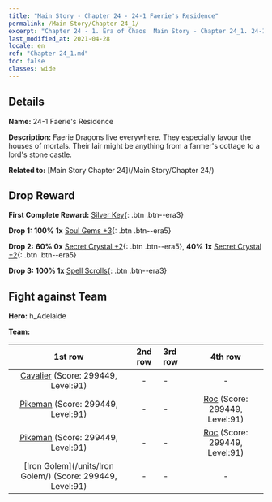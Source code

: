 ```yaml
---
title: "Main Story - Chapter 24 - 24-1 Faerie's Residence"
permalink: /Main Story/Chapter 24_1/
excerpt: "Chapter 24 - 1. Era of Chaos  Main Story - Chapter 24_1. 24-1 Faerie's Residence"
last_modified_at: 2021-04-28
locale: en
ref: "Chapter 24_1.md"
toc: false
classes: wide
---
```


## Details

 **Name:** 24-1 Faerie's Residence

 **Description:** Faerie Dragons live everywhere. They especially favour the houses of mortals. Their lair might be anything from a farmer's cottage to a lord's stone castle.

 **Related to:** [Main Story Chapter 24](/Main Story/Chapter 24/)

## Drop Reward

 **First Complete Reward:** [Silver Key](/Items/con_693/){: .btn .btn--era3}

 **Drop 1:** **100% 1x** [Soul Gems +3](/Items/mat_86/){: .btn .btn--era5}

 **Drop 2:** **60% 0x** [Secret Crystal +2](/Items/mat_80/){: .btn .btn--era5}, **40% 1x** [Secret Crystal +2](/Items/mat_80/){: .btn .btn--era5}

 **Drop 3:** **100% 1x** [Spell Scrolls](/Items/con_694/){: .btn .btn--era3}


## Fight against Team
 **Hero:** h_Adelaide

 **Team:**


  | 1st row | 2nd row | 3rd row | 4th row |
  |:----:|:----:|:----|:----:|
  | [Cavalier](/units/Cavalier/) (Score: 299449, Level:91)  | - | - | - |
  | [Pikeman](/units/Pikeman/) (Score: 299449, Level:91)  | - | - | [Roc](/units/Roc/) (Score: 299449, Level:91)  |
  | [Pikeman](/units/Pikeman/) (Score: 299449, Level:91)  | - | - | [Roc](/units/Roc/) (Score: 299449, Level:91)  |
  | [Iron Golem](/units/Iron Golem/) (Score: 299449, Level:91)  | - | - | - |


